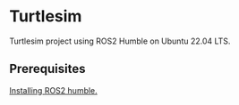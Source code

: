 # Turtlesim

Turtlesim project using ROS2 Humble on Ubuntu 22.04 LTS.

## Prerequisites

[Installing ROS2 humble.](https://docs.ros.org/en/humble/index.html)
